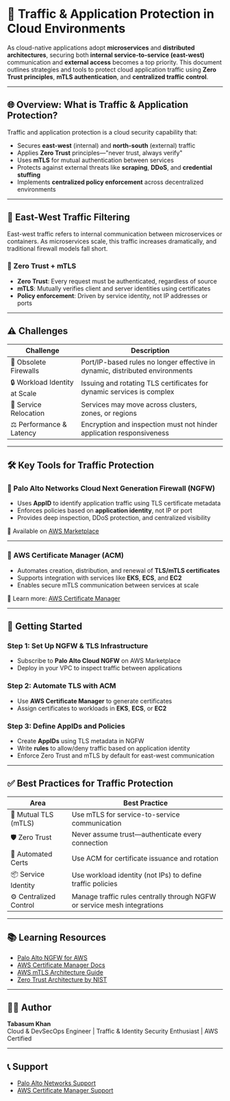 # 🚦 Traffic & Application Protection in Cloud Environments

As cloud-native applications adopt **microservices** and **distributed architectures**, securing both **internal service-to-service (east-west)** communication and **external access** becomes a top priority. This document outlines strategies and tools to protect cloud application traffic using **Zero Trust principles**, **mTLS authentication**, and **centralized traffic control**.

---

## 🌐 Overview: What is Traffic & Application Protection?

Traffic and application protection is a cloud security capability that:

- Secures **east-west** (internal) and **north-south** (external) traffic
- Applies **Zero Trust** principles—"never trust, always verify"
- Uses **mTLS** for mutual authentication between services
- Protects against external threats like **scraping**, **DDoS**, and **credential stuffing**
- Implements **centralized policy enforcement** across decentralized environments

---

## 🔄 East-West Traffic Filtering

East-west traffic refers to internal communication between microservices or containers. As microservices scale, this traffic increases dramatically, and traditional firewall models fall short.

### 🔐 Zero Trust + mTLS

- **Zero Trust**: Every request must be authenticated, regardless of source
- **mTLS**: Mutually verifies client and server identities using certificates
- **Policy enforcement**: Driven by service identity, not IP addresses or ports

---

## ⚠️ Challenges

| Challenge                             | Description                                                                 |
|--------------------------------------|-----------------------------------------------------------------------------|
| 🧱 Obsolete Firewalls                | Port/IP-based rules no longer effective in dynamic, distributed environments |
| 🔒 Workload Identity at Scale        | Issuing and rotating TLS certificates for dynamic services is complex       |
| 📍 Service Relocation                | Services may move across clusters, zones, or regions                        |
| ⚖️ Performance & Latency            | Encryption and inspection must not hinder application responsiveness        |

---

## 🛠️ Key Tools for Traffic Protection

### 🔐 Palo Alto Networks Cloud Next Generation Firewall (NGFW)

- Uses **AppID** to identify application traffic using TLS certificate metadata
- Enforces policies based on **application identity**, not IP or port
- Provides deep inspection, DDoS protection, and centralized visibility

📌 Available on [AWS Marketplace](https://aws.amazon.com/marketplace)

---

### 🧾 AWS Certificate Manager (ACM)

- Automates creation, distribution, and renewal of **TLS/mTLS certificates**
- Supports integration with services like **EKS**, **ECS**, and **EC2**
- Enables secure mTLS communication between services at scale

📌 Learn more: [AWS Certificate Manager](https://aws.amazon.com/certificate-manager/)

---

## 🚀 Getting Started

### Step 1: Set Up NGFW & TLS Infrastructure

- Subscribe to **Palo Alto Cloud NGFW** on AWS Marketplace
- Deploy in your VPC to inspect traffic between applications

### Step 2: Automate TLS with ACM

- Use **AWS Certificate Manager** to generate certificates
- Assign certificates to workloads in **EKS**, **ECS**, or **EC2**

### Step 3: Define AppIDs and Policies

- Create **AppIDs** using TLS metadata in NGFW
- Write **rules** to allow/deny traffic based on application identity
- Enforce Zero Trust and mTLS by default for east-west communication

---

## ✅ Best Practices for Traffic Protection

| Area                   | Best Practice                                                                 |
|------------------------|-------------------------------------------------------------------------------|
| 🔐 Mutual TLS (mTLS)   | Use mTLS for service-to-service communication                                |
| 🛡️ Zero Trust         | Never assume trust—authenticate every connection                             |
| 🔁 Automated Certs     | Use ACM for certificate issuance and rotation                                |
| 📦 Service Identity    | Use workload identity (not IPs) to define traffic policies                   |
| ⚙️ Centralized Control | Manage traffic rules centrally through NGFW or service mesh integrations     |

---

## 📚 Learning Resources

- [Palo Alto NGFW for AWS](https://www.paloaltonetworks.com/products/ngfw)
- [AWS Certificate Manager Docs](https://docs.aws.amazon.com/acm/)
- [AWS mTLS Architecture Guide](https://aws.amazon.com/blogs/security/using-mutual-tls-authentication-with-application-load-balancer/)
- [Zero Trust Architecture by NIST](https://csrc.nist.gov/publications/detail/sp/800-207/final)

---

## 🧑‍💻 Author

**Tabasum Khan**  
Cloud & DevSecOps Engineer | Traffic & Identity Security Enthusiast | AWS Certified

---

## 📞 Support

- [Palo Alto Networks Support](https://support.paloaltonetworks.com/)
- [AWS Certificate Manager Support](https://aws.amazon.com/premiumsupport/)
